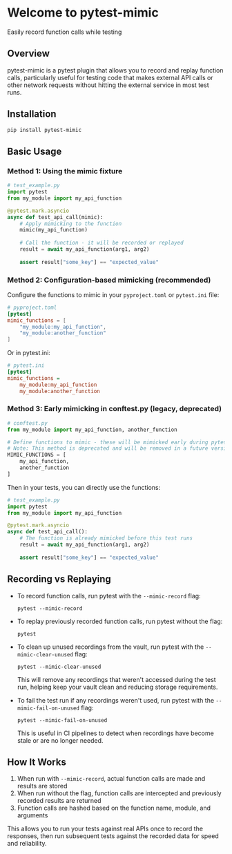 # Welcome to pytest-mimic

Easily record function calls while testing

## Overview

pytest-mimic is a pytest plugin that allows you to record and replay function calls, particularly useful for testing code that makes external API calls or other network requests without hitting the external service in most test runs.

## Installation

```bash
pip install pytest-mimic
```

## Basic Usage

### Method 1: Using the mimic fixture

```python
# test_example.py
import pytest
from my_module import my_api_function

@pytest.mark.asyncio
async def test_api_call(mimic):
    # Apply mimicking to the function
    mimic(my_api_function)
    
    # Call the function - it will be recorded or replayed
    result = await my_api_function(arg1, arg2)
    
    assert result["some_key"] == "expected_value"
```

### Method 2: Configuration-based mimicking (recommended)

Configure the functions to mimic in your `pyproject.toml` or `pytest.ini` file:

```toml
# pyproject.toml
[pytest]
mimic_functions = [
    "my_module:my_api_function",
    "my_module:another_function"
]
```

Or in pytest.ini:

```ini
# pytest.ini
[pytest]
mimic_functions =
    my_module:my_api_function
    my_module:another_function
```

### Method 3: Early mimicking in conftest.py (legacy, deprecated)

```python
# conftest.py
from my_module import my_api_function, another_function

# Define functions to mimic - these will be mimicked early during pytest configuration
# Note: This method is deprecated and will be removed in a future version
MIMIC_FUNCTIONS = [
    my_api_function,
    another_function
]
```

Then in your tests, you can directly use the functions:

```python
# test_example.py
import pytest
from my_module import my_api_function

@pytest.mark.asyncio
async def test_api_call():
    # The function is already mimicked before this test runs
    result = await my_api_function(arg1, arg2)
    
    assert result["some_key"] == "expected_value"
```

## Recording vs Replaying

- To record function calls, run pytest with the `--mimic-record` flag:
  ```
  pytest --mimic-record
  ```

- To replay previously recorded function calls, run pytest without the flag:
  ```
  pytest
  ```

- To clean up unused recordings from the vault, run pytest with the `--mimic-clear-unused` flag:
  ```
  pytest --mimic-clear-unused
  ```
  This will remove any recordings that weren't accessed during the test run, helping keep your vault clean and reducing storage requirements.

- To fail the test run if any recordings weren't used, run pytest with the `--mimic-fail-on-unused` flag:
  ```
  pytest --mimic-fail-on-unused
  ```
  This is useful in CI pipelines to detect when recordings have become stale or are no longer needed.

## How It Works

1. When run with `--mimic-record`, actual function calls are made and results are stored
2. When run without the flag, function calls are intercepted and previously recorded results are returned
3. Function calls are hashed based on the function name, module, and arguments

This allows you to run your tests against real APIs once to record the responses, then run subsequent tests against the recorded data for speed and reliability.
